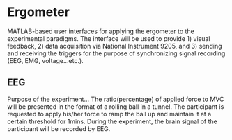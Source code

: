 # Ergometer
MATLAB-based user interfaces for applying the ergometer to the experimental paradigms. The interface will be used to provide 1) visual feedback, 2) data acquisition via National Instrument 9205, and 3) sending and receiving the triggers for the purpose of synchronizing signal recording (EEG, EMG, voltage...etc.).

## EEG 
Purpose of the experiment...
The ratio(percentage) of applied force to  MVC will be presented in the format of a rolling ball in a tunnel. The participant is requested to apply his/her force to ramp the ball up and maintain it at a certain threshold for 1mins. During the experiment, the brain signal of the participant will be recorded by EEG. 
